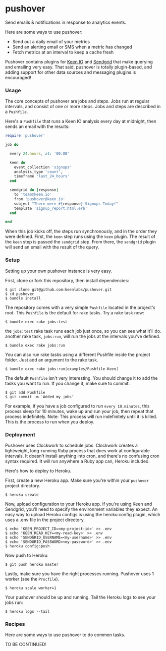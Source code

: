 # pushover

Send emails & notifications in response to analytics events.

Here are some ways to use pushover:

+ Send out a daily email of your metrics
+ Send an alerting email or SMS when a metric has changed
+ Fetch metrics at an interval to keep a cache fresh

Pushover contains plugins for [Keen IO](https://keen.io) and [Sendgrid](https://sendgrid.com) that make querying and emailing very easy.
That said, pushover is totally plugin-based, and adding support for other data sources and messaging plugins is encouraged!

### Usage

The core concepts of pushover are jobs and steps. Jobs run at regular intervals, and consist of one or more steps.
Jobs and steps are described in a `Pushfile`.

Here's a `Pushfile` that runs a Keen IO analysis every day at midnight, then sends an email with the results:

``` ruby
require 'pushover'

job do

  every 24.hours, at: '00:00'

  keen do
    event_collection 'signups'
    analysis_type 'count',
    timeframe 'last_24_hours'
  end

  sendgrid do |response|
    to 'team@keen.io'
    from 'pushover@keen.io'
    subject "There were #{response} Signups Today!"
    template 'signup_report.html.erb'
  end

end
```

When this job kicks off, the steps run synchronously, and in the order they were defined.
First, the `keen` step runs using the `keen` plugin.
The result of the `keen` step is passed the `sendgrid` step. From there, the `sendgrid` plugin
will send an email with the result of the query.

### Setup

Setting up your own pushover instance is very easy.

First, clone or fork this repository, then install dependencies:

``` shell
$ git clone git@github.com:keenlabs/pushover.git
$ cd pushover
$ bundle install
```

The repository comes with a very simple `Pushfile` located in the project's root. This `Pushfile` is the
default for rake tasks. Try a rake task now:

``` shell
$ bundle exec rake jobs:test
```

the `jobs:test` rake task runs each job just once, so you can see what it'll do. another rake task, `jobs:run`,
will run the jobs at the intervals you've defined.

``` shell
$ bundle exec rake jobs:run
```

You can also run rake tasks using a different Pushfile inside the project folder. Just add an argument to the rake task.

``` shell
$ bundle exec rake jobs:run[examples/Pushfile-Keen]
```

The default `Pushfile` isn't very interesting. You should change it to add the tasks you want to run. If you change it,
make sure to commit.

``` shell
$ git add Pushfile
$ git commit -m 'Added my jobs'
```

For example, if you have a job configured to run `every 10.minutes`, this process sleep for 10 minutes, wake up
and run your job, then repeat that process indefinitely.
Note: This process will run indefinitely until it is killed. This is the process to run when you deploy.

### Deployment

Pushover uses Clockwork to schedule jobs. Clockwork creates a lightweight, long-running
Ruby process that does work at configurable intervals. It doesn't install anything into cron,
and there's no confusing cron syntax required. It will run anywhere a Ruby app can, Heroku included.

Here's how to deploy to Heroku.

First, create a new Heroku app. Make sure you're within your `pushover` project directory.

``` shelll
$ heroku create
```

Now, upload configuration to your Heroku app. If you're using Keen and Sendgrid, you'll need to specify
the environment variables they expect. An easy way to upload Heroku configs is using the heroku:config plugin,
which uses a .env file in the project directory.

``` shell
$ echo 'KEEN_PROJECT_ID=<my-project-id>' >> .env
$ echo 'KEEN_READ_KEY=<my-read-key>' >> .env
$ echo 'SENDGRID_USERNAME=<my-username>' >> .env
$ echo 'SENDGRID_PASSWORD=<my-password>' >> .env
$ heroku config:push
```

Now push to Heroku:

```
$ git push heroku master
```

Lastly, make sure you have the right processes running. Pushover uses 1 worker (see the `Procfile`).

``` shell
$ heroku scale worker=1
```

Your pushover should be up and running. Tail the Heroku logs to see your jobs run:

``` shell
$ heroku logs --tail
```

### Recipes

Here are some ways to use pushover to do common tasks.

TO BE CONTINUED!
